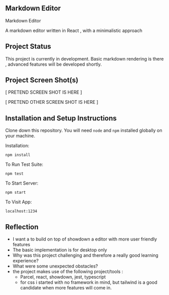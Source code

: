 ## Markdown Editor


Markdown Editor 


A markdown editor written in React , with a minimalistic approach 

## Project Status


This project is currently in development. 
Basic markdown rendering is there , advanced features will be developed shortly. 
## Project Screen Shot(s)


[ PRETEND SCREEN SHOT IS HERE ]

[ PRETEND OTHER SCREEN SHOT IS HERE ]

## Installation and Setup Instructions

Clone down this repository. You will need `node` and `npm` installed globally on your machine.  

Installation:

`npm install`  

To Run Test Suite:  

`npm test`  

To Start Server:

`npm start`  

To Visit App:

`localhost:1234`  

## Reflection

  - I want a to build on top of showdown a editor with more user friendly features
  - The basic implementation is for desktop only 
  - Why was this project challenging and therefore a really good learning experience?
  - What were some unexpected obstacles?
  - the project makes use of the following project/tools :
      - Parcel, react, showdown, jest, typescript 
      - for css i started with no framework in mind, but tailwind is a good candidate when more features will come in. 
    
